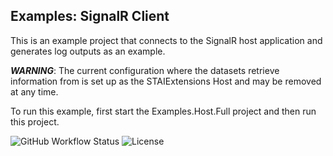 ﻿## Examples: SignalR Client

This is an example project that connects to the SignalR host application and generates log outputs as an example.

***WARNING***: The current configuration where the datasets retrieve information from is set up as the STAIExtensions Host and
may be removed at any time.

To run this example, first start the Examples.Host.Full project and then run this project. 

![GitHub Workflow Status](https://img.shields.io/github/workflow/status/TrevorMare/STAIExtensions/.NET?style=for-the-badge)
![License](https://img.shields.io/github/license/trevormare/staiextensions?style=for-the-badge)

